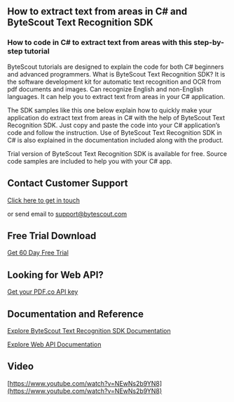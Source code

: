 ## How to extract text from areas in C# and ByteScout Text Recognition SDK

### How to code in C# to extract text from areas with this step-by-step tutorial

ByteScout tutorials are designed to explain the code for both C# beginners and advanced programmers. What is ByteScout Text Recognition SDK? It is the software development kit for automatic text recognition and OCR from pdf documents and images. Can recognize English and non-English languages. It can help you to extract text from areas in your C# application.

The SDK samples like this one below explain how to quickly make your application do extract text from areas in C# with the help of ByteScout Text Recognition SDK. Just copy and paste the code into your C# application’s code and follow the instruction. Use of ByteScout Text Recognition SDK in C# is also explained in the documentation included along with the product.

Trial version of ByteScout Text Recognition SDK is available for free. Source code samples are included to help you with your C# app.

## Contact Customer Support

[Click here to get in touch](https://bytescout.zendesk.com/hc/en-us/requests/new?subject=ByteScout%20Text%20Recognition%20SDK%20Question)

or send email to [support@bytescout.com](mailto:support@bytescout.com?subject=ByteScout%20Text%20Recognition%20SDK%20Question) 

## Free Trial Download

[Get 60 Day Free Trial](https://bytescout.com/download/web-installer?utm_source=github-readme)

## Looking for Web API? 

[Get your PDF.co API key](https://pdf.co/documentation/api?utm_source=github-readme)

## Documentation and Reference

[Explore ByteScout Text Recognition SDK Documentation](https://bytescout.com/documentation/index.html?utm_source=github-readme)

[Explore Web API Documentation](https://pdf.co/documentation/api?utm_source=github-readme)

## Video

[https://www.youtube.com/watch?v=NEwNs2b9YN8](https://www.youtube.com/watch?v=NEwNs2b9YN8)